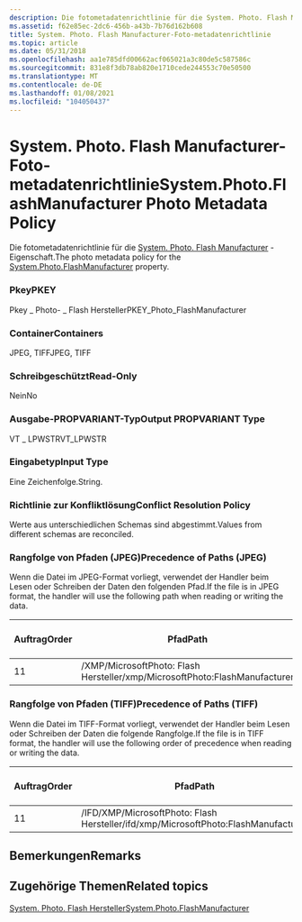 ```yaml
---
description: Die fotometadatenrichtlinie für die System. Photo. Flash Manufacturer-Eigenschaft.
ms.assetid: f62e85ec-2dc6-456b-a43b-7b76d162b608
title: System. Photo. Flash Manufacturer-Foto-metadatenrichtlinie
ms.topic: article
ms.date: 05/31/2018
ms.openlocfilehash: aa1e785dfd00662acf065021a3c80de5c587586c
ms.sourcegitcommit: 831e8f3db78ab820e1710cede244553c70e50500
ms.translationtype: MT
ms.contentlocale: de-DE
ms.lasthandoff: 01/08/2021
ms.locfileid: "104050437"
---
```

# <a name="systemphotoflashmanufacturer-photo-metadata-policy"></a><span data-ttu-id="e9792-103">System. Photo. Flash Manufacturer-Foto-metadatenrichtlinie</span><span class="sxs-lookup"><span data-stu-id="e9792-103">System.Photo.FlashManufacturer Photo Metadata Policy</span></span>

<span data-ttu-id="e9792-104">Die fotometadatenrichtlinie für die [System. Photo. Flash Manufacturer](../properties/props-system-photo-flashmanufacturer.md) -Eigenschaft.</span><span class="sxs-lookup"><span data-stu-id="e9792-104">The photo metadata policy for the [System.Photo.FlashManufacturer](../properties/props-system-photo-flashmanufacturer.md) property.</span></span>

### <a name="pkey"></a><span data-ttu-id="e9792-105">Pkey</span><span class="sxs-lookup"><span data-stu-id="e9792-105">PKEY</span></span>

<span data-ttu-id="e9792-106">Pkey \_ Photo- \_ Flash Hersteller</span><span class="sxs-lookup"><span data-stu-id="e9792-106">PKEY\_Photo\_FlashManufacturer</span></span>

### <a name="containers"></a><span data-ttu-id="e9792-107">Container</span><span class="sxs-lookup"><span data-stu-id="e9792-107">Containers</span></span>

<span data-ttu-id="e9792-108">JPEG, TIFF</span><span class="sxs-lookup"><span data-stu-id="e9792-108">JPEG, TIFF</span></span>

### <a name="read-only"></a><span data-ttu-id="e9792-109">Schreibgeschützt</span><span class="sxs-lookup"><span data-stu-id="e9792-109">Read-Only</span></span>

<span data-ttu-id="e9792-110">Nein</span><span class="sxs-lookup"><span data-stu-id="e9792-110">No</span></span>

### <a name="output-propvariant-type"></a><span data-ttu-id="e9792-111">Ausgabe-PROPVARIANT-Typ</span><span class="sxs-lookup"><span data-stu-id="e9792-111">Output PROPVARIANT Type</span></span>

<span data-ttu-id="e9792-112">VT \_ LPWSTR</span><span class="sxs-lookup"><span data-stu-id="e9792-112">VT\_LPWSTR</span></span>

### <a name="input-type"></a><span data-ttu-id="e9792-113">Eingabetyp</span><span class="sxs-lookup"><span data-stu-id="e9792-113">Input Type</span></span>

<span data-ttu-id="e9792-114">Eine Zeichenfolge.</span><span class="sxs-lookup"><span data-stu-id="e9792-114">String.</span></span>

### <a name="conflict-resolution-policy"></a><span data-ttu-id="e9792-115">Richtlinie zur Konfliktlösung</span><span class="sxs-lookup"><span data-stu-id="e9792-115">Conflict Resolution Policy</span></span>

<span data-ttu-id="e9792-116">Werte aus unterschiedlichen Schemas sind abgestimmt.</span><span class="sxs-lookup"><span data-stu-id="e9792-116">Values from different schemas are reconciled.</span></span>

### <a name="precedence-of-paths-jpeg"></a><span data-ttu-id="e9792-117">Rangfolge von Pfaden (JPEG)</span><span class="sxs-lookup"><span data-stu-id="e9792-117">Precedence of Paths (JPEG)</span></span>

<span data-ttu-id="e9792-118">Wenn die Datei im JPEG-Format vorliegt, verwendet der Handler beim Lesen oder Schreiben der Daten den folgenden Pfad.</span><span class="sxs-lookup"><span data-stu-id="e9792-118">If the file is in JPEG format, the handler will use the following path when reading or writing the data.</span></span>



| <span data-ttu-id="e9792-119">Auftrag</span><span class="sxs-lookup"><span data-stu-id="e9792-119">Order</span></span> | <span data-ttu-id="e9792-120">Pfad</span><span class="sxs-lookup"><span data-stu-id="e9792-120">Path</span></span>                                  | <span data-ttu-id="e9792-121">Datenträger Format</span><span class="sxs-lookup"><span data-stu-id="e9792-121">Disk Format</span></span> | <span data-ttu-id="e9792-122">Datenformat</span><span class="sxs-lookup"><span data-stu-id="e9792-122">Data Format</span></span> | <span data-ttu-id="e9792-123">Erforderlich</span><span class="sxs-lookup"><span data-stu-id="e9792-123">Required</span></span> |
|-------|---------------------------------------|-------------|-------------|----------|
| <span data-ttu-id="e9792-124">1</span><span class="sxs-lookup"><span data-stu-id="e9792-124">1</span></span>     | <span data-ttu-id="e9792-125">/XMP/MicrosoftPhoto: Flash Hersteller</span><span class="sxs-lookup"><span data-stu-id="e9792-125">/xmp/MicrosoftPhoto:FlashManufacturer</span></span> | <span data-ttu-id="e9792-126">Unicode</span><span class="sxs-lookup"><span data-stu-id="e9792-126">Unicode</span></span>     |             | <span data-ttu-id="e9792-127">Ja</span><span class="sxs-lookup"><span data-stu-id="e9792-127">Yes</span></span>      |



 

### <a name="precedence-of-paths-tiff"></a><span data-ttu-id="e9792-128">Rangfolge von Pfaden (TIFF)</span><span class="sxs-lookup"><span data-stu-id="e9792-128">Precedence of Paths (TIFF)</span></span>

<span data-ttu-id="e9792-129">Wenn die Datei im TIFF-Format vorliegt, verwendet der Handler beim Lesen oder Schreiben der Daten die folgende Rangfolge.</span><span class="sxs-lookup"><span data-stu-id="e9792-129">If the file is in TIFF format, the handler will use the following order of precedence when reading or writing the data.</span></span>



| <span data-ttu-id="e9792-130">Auftrag</span><span class="sxs-lookup"><span data-stu-id="e9792-130">Order</span></span> | <span data-ttu-id="e9792-131">Pfad</span><span class="sxs-lookup"><span data-stu-id="e9792-131">Path</span></span>                                      | <span data-ttu-id="e9792-132">Datenträger Format</span><span class="sxs-lookup"><span data-stu-id="e9792-132">Disk Format</span></span> | <span data-ttu-id="e9792-133">Datenformat</span><span class="sxs-lookup"><span data-stu-id="e9792-133">Data Format</span></span> | <span data-ttu-id="e9792-134">Erforderlich</span><span class="sxs-lookup"><span data-stu-id="e9792-134">Required</span></span> |
|-------|-------------------------------------------|-------------|-------------|----------|
| <span data-ttu-id="e9792-135">1</span><span class="sxs-lookup"><span data-stu-id="e9792-135">1</span></span>     | <span data-ttu-id="e9792-136">/IFD/XMP/MicrosoftPhoto: Flash Hersteller</span><span class="sxs-lookup"><span data-stu-id="e9792-136">/ifd/xmp/MicrosoftPhoto:FlashManufacturer</span></span> | <span data-ttu-id="e9792-137">Unicode</span><span class="sxs-lookup"><span data-stu-id="e9792-137">Unicode</span></span>     |             | <span data-ttu-id="e9792-138">Ja</span><span class="sxs-lookup"><span data-stu-id="e9792-138">Yes</span></span>      |



 

## <a name="remarks"></a><span data-ttu-id="e9792-139">Bemerkungen</span><span class="sxs-lookup"><span data-stu-id="e9792-139">Remarks</span></span>

## <a name="related-topics"></a><span data-ttu-id="e9792-140">Zugehörige Themen</span><span class="sxs-lookup"><span data-stu-id="e9792-140">Related topics</span></span>

<dl> <dt>

[<span data-ttu-id="e9792-141">System. Photo. Flash Hersteller</span><span class="sxs-lookup"><span data-stu-id="e9792-141">System.Photo.FlashManufacturer</span></span>](../properties/props-system-photo-flashmanufacturer.md)
</dt> </dl>

 

 
